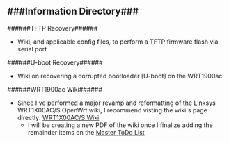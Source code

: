 ###Information Directory###
---
######TFTP Recovery######
- Wiki, and applicable config files, to perform a TFTP firmware flash via serial port

######U-boot Recovery######
- Wiki on recovering a corrupted bootloader [U-boot] on the WRT1900ac

######WRT1900ac Wiki######
  - Since I've performed a major revamp and reformatting of the Linksys WRT1X00AC/S OpenWrt wiki, I recommend visting the wiki's page directly: [WRT1X00AC/S Wiki](https://wiki.openwrt.org/toh/linksys/wrt1x00ac_series)
    - I will be creating a new PDF of the wiki once I finalize adding the remainder items on the [Master ToDo List](https://forum.openwrt.org/viewtopic.php?pid=334676#p334676)

